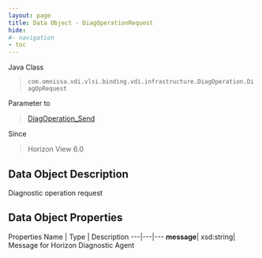 ```yaml
---
layout: page
title: Data Object - DiagOperationRequest
hide:
#- navigation
- toc
---
```






Java Class
> `com.omnissa.vdi.vlsi.binding.vdi.infrastructure.DiagOperation.DiagOpRequest`

Parameter to
> [DiagOperation_Send](vdi.infrastructure.DiagOperation.md#send)

Since
> Horizon View 6.0


## Data Object Description

Diagnostic operation request

## Data Object Properties
Properties
Name |  Type |  Description
---|---|---
**message**|  xsd:string|  Message for Horizon Diagnostic Agent


 
